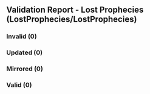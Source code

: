 ## Validation Report - Lost Prophecies (LostProphecies/LostProphecies)


### Invalid (0)
### Updated (0)
### Mirrored (0)
### Valid (0)
